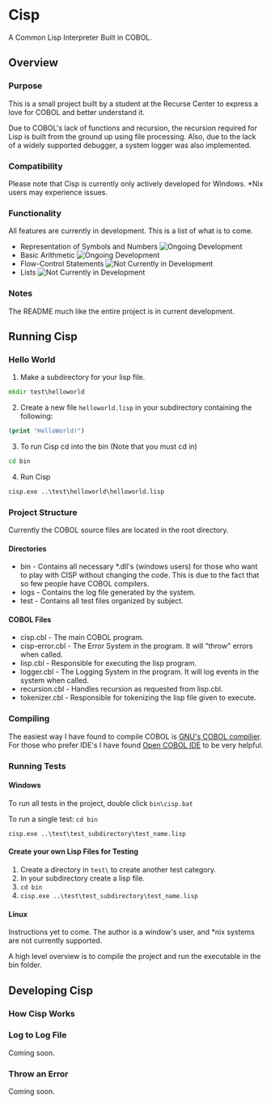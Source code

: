 # Cisp
A Common Lisp Interpreter Built in COBOL.

## Overview
### Purpose
This is a small project built by a student at the Recurse Center to express a love for COBOL and better understand it.

Due to COBOL's lack of functions and recursion, the recursion required for Lisp is built from the ground up using file processing. Also, due to the lack of a widely supported debugger, a system logger was also implemented.

### Compatibility
Please note that Cisp is currently only actively developed for Windows. \*Nix users may experience issues.

### Functionality
All features are currently in development. This is a list of what is to come.
- Representation of Symbols and Numbers ![Ongoing Development](https://img.shields.io/badge/Development-Ongoing-green.svg?style=flat-square)
- Basic Arithmetic ![Ongoing Development](https://img.shields.io/badge/Development-Ongoing-green.svg?style=flat-square)
- Flow-Control Statements  ![Not Currently in Development](https://img.shields.io/badge/Development-No-green.svg?style=flat-square)
- Lists  ![Not Currently in Development](https://img.shields.io/badge/Development-No-green.svg?style=flat-square)
### Notes
The README much like the entire project is in current development. 

## Running Cisp
### Hello World
1. Make a subdirectory for your lisp file. 
```cmd
mkdir test\helloworld
```
2. Create a new file `helloworld.lisp` in your subdirectory containing the following:
```lisp
(print "HelloWorld!")
```
3. To run Cisp cd into the bin (Note that you must cd in)

```cmd
cd bin
```
4. Run Cisp

```cmd
cisp.exe ..\test\helloworld\helloworld.lisp
```

### Project Structure
Currently the COBOL source files are located in the root directory.  
#### Directories
* bin - Contains all necessary \*.dll's (windows users) for those who want to play with CISP without changing the code. This is due to the fact that so few people have COBOL compilers.  
* logs - Contains the log file generated by the system.
* test - Contains all test files organized by subject. 
#### COBOL Files
* cisp.cbl - The main COBOL program. 
* cisp-error.cbl - The Error System in the program. It will "throw" errors when called.
* lisp.cbl - Responsible for executing the lisp program. 
* logger.cbl - The Logging System in the program. It will log events in the system when called.
* recursion.cbl - Handles recursion as requested from lisp.cbl.
* tokenizer.cbl - Responsible for tokenizing the lisp file given to execute. 

### Compiling
  The easiest way I have found to compile COBOL is [GNU's COBOL compilier](https://sourceforge.net/projects/open-cobol/). For those who prefer IDE's I have found [Open COBOL IDE](http://opencobolide.readthedocs.io/en/latest/download.html) to be very helpful.
### Running Tests
#### Windows
  To run all tests in the project, double click `bin\cisp.bat`
  
  To run a single test:
  `cd bin`
  
  `cisp.exe ..\test\test_subdirectory\test_name.lisp`
  
  #### Create your own Lisp Files for Testing
  1. Create a directory in `test\` to create another test category.
  2. In your subdirectory create a lisp file.
  3.  `cd bin`
  4. `cisp.exe ..\test\test_subdirectory\test_name.lisp`
#### Linux
  Instructions yet to come. The author is a window's user, and \*nix systems are not currently supported. 
  
  A high level overview is to compile the project and run the executable in the bin folder.
## Developing Cisp
### How Cisp Works
### Log to Log File
Coming soon.
### Throw an Error
Coming soon.
